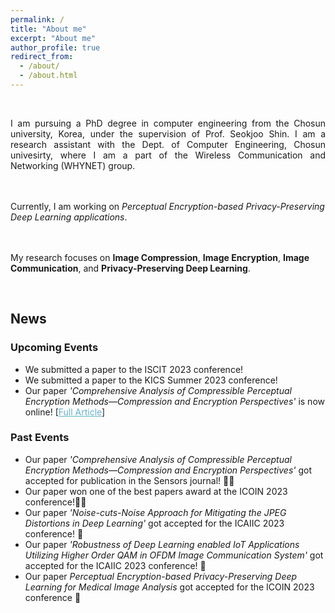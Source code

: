 ```yaml
---
permalink: /
title: "About me"
excerpt: "About me"
author_profile: true
redirect_from: 
  - /about/
  - /about.html
---
```

<br>
<p align="justify">
I am pursuing a PhD degree in computer engineering from the Chosun university, Korea, under the supervision of Prof. Seokjoo Shin. I am a research assistant with the Dept. of Computer Engineering, Chosun univesirty, where I am a part of the Wireless Communication and Networking (WHYNET) group.

<br><br>
Currently, I am working on <i>Perceptual Encryption-based Privacy-Preserving Deep Learning applications</i>.

<br><br>
My research focuses on <b>Image Compression</b>, <b>Image Encryption</b>, <b>Image Communication</b>, and <b>Privacy-Preserving Deep Learning</b>.
</p>

<br>
<h2>News</h2>

<h3>Upcoming Events</h3>
<ul>
	<li>We submitted a paper to the ISCIT 2023 conference!</li>
	<li>We submitted a paper to the KICS Summer 2023 conference!</li>
	<li>Our paper <i>'Comprehensive Analysis of Compressible Perceptual Encryption Methods—Compression and Encryption Perspectives'</i>  is now online! [<a href="https://www.mdpi.com/1424-8220/23/8/4057" target="_blank" style="color:#64B2CB">Full Article</a>]</li>
</ul>

<h3>Past Events</h3>
<ul>
	<li>Our paper <i>'Comprehensive Analysis of Compressible Perceptual Encryption Methods—Compression and Encryption Perspectives'</i> got accepted for publication in the Sensors journal! &#127881;&#127881;</li>
	<li>Our paper won one of the best papers award at the ICOIN 2023 conference!&#127881;&#127881;</li>
	<li>Our paper <i>'Noise-cuts-Noise Approach for Mitigating the JPEG Distortions in Deep Learning'</i> got accepted for the ICAIIC 2023 conference! &#127881;</li>
	<li>Our paper <i>'Robustness of Deep Learning enabled IoT Applications Utilizing Higher Order QAM in OFDM Image Communication System'</i> got accepted for the ICAIIC 2023 conference! &#127881;</li>
	<li>Our paper <i>Perceptual Encryption-based Privacy-Preserving Deep Learning for Medical Image Analysis</i> got accepted for the ICOIN 2023 conference &#127881;</li>
</ul>